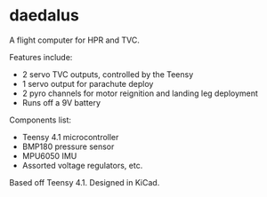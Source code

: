 # daedalus
A flight computer for HPR and TVC.

Features include:

- 2 servo TVC outputs, controlled by the Teensy
- 1 servo output for parachute deploy
- 2 pyro channels for motor reignition and landing leg deployment
- Runs off a 9V battery

Components list:

- Teensy 4.1 microcontroller
- BMP180 pressure sensor
- MPU6050 IMU
- Assorted voltage regulators, etc.

Based off Teensy 4.1.
Designed in KiCad.
